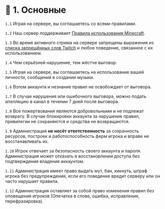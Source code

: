 
<Pill name="📜 Термины" link="../terms" color="#868dcc"  />

# 📌 1. Основные
`1.1` Играя на сервере, вы соглашаетесь со всеми правилами.

`1.2` Наш сервер поддерживает [Правила использования Minecraft](https://www.minecraft.net/ru-ru/usage-guidelines).

`1.3` Во время активного стрима на сервере запрещены выражения из [списка запрещённых слов Twitch](https://twitch-news.ru/zapreshennie-slova-twitch/) и любое поведение, связанное с их использованием.

`1.4` Чем серьёзней нарушение, тем жёстче выговор.

`1.5` Играя на сервере, вы соглашаетесь на использование вашей личности, сообщений в создании музыки. 

`1.6` Взлом аккаунта и незнание правил не освобождает от выговора.

`1.7` В случае нарушения или ошибочного выговора, можно подать апелляцию в канал <Pill name="🩺│поддержка" link="https://discord.com/channels/1120257989874561066/1129166456211390524" icon="solar:hashtag-chat-bold-duotone" color="#868dcc"  /> в течении 7 дней после выговора.

`1.8` Все пожертвования являются добровольными и не подлежат возврату. В случае блокировки аккаунта за нарушение правил, привилегии не сохраняются и средства не возвращаются.

`1.9` Администрация **не несёт ответственность** за сохранность ресурсов, построек и работоспособность ферм игрока и вправе не восстанавливать их.

`1.10`  Игрок отвечает за безопасность своего аккаунта и пароля. Администрация может отказать в восстановлении доступа без подтверждения владения аккаунтом.

`1.11`  Администрация имеет право выдать мут, бан, кикнуть, штраф игрока без предупреждения, если его поведение вредит серверу или он часто нарушает правила.

`1.12`  Администрация оставляет за собой право изменения правил без оповещения игроков (Опечатка в слове, ошибка, исправление, перефразировка).

<Pill name="📜 Термины" link="../terms" color="#868dcc"  />
